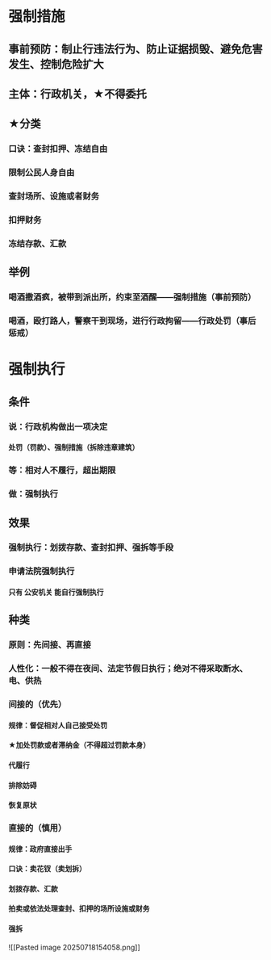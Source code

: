 # 强制措施
## 事前预防：制止行违法行为、防止证据损毁、避免危害发生、控制危险扩大
## 主体：行政机关，★不得委托
## ★分类
### 口诀：查封扣押、冻结自由
### 限制公民人身自由
### 查封场所、设施或者财务
### 扣押财务
### 冻结存款、汇款

## 举例
### 喝酒撒酒疯，被带到派出所，约束至酒醒——强制措施（事前预防）
### 喝酒，殴打路人，警察干到现场，进行行政拘留——行政处罚（事后惩戒）
# 强制执行
## 条件
### 说：行政机构做出一项决定
#### 处罚（罚款）、强制措施（拆除违章建筑）
### 等：相对人不履行，超出期限
### 做：强制执行
## 效果
### 强制执行：划拨存款、查封扣押、强拆等手段
### 申请法院强制执行
#### 只有 公安机关 能自行强制执行
## 种类
### 原则：先间接、再直接
### 人性化：一般不得在夜间、法定节假日执行；绝对不得采取断水、电、供热
### 间接的（优先）
#### 规律：督促相对人自己接受处罚
#### ★加处罚款或者滞纳金（不得超过罚款本身）
#### 代履行
#### 排除妨碍
#### 恢复原状
### 直接的（慎用）
#### 规律：政府直接出手
#### 口诀：卖花钗（卖划拆）
#### 划拨存款、汇款
#### 拍卖或依法处理查封、扣押的场所设施或财务
#### 强拆


![[Pasted image 20250718154058.png]]